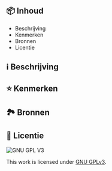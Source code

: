 <img src="https://user-images.githubusercontent.com/47314813/208090848-d3f72be8-fb3a-44cd-8a37-602f1c0ba9fd.png" height="1rem">


## 📦 Inhoud

- Beschrijving
- Kenmerken
- Bronnen
- Licentie

## ℹ️ Beschrijving
>

## ⭐ Kenmerken

## 🏞️ Bronnen

## 🪪 Licentie

![GNU GPL V3](https://www.gnu.org/graphics/gplv3-127x51.png)

This work is licensed under [GNU GPLv3](./LICENSE).
